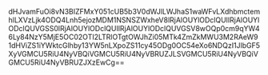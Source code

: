 dHJvamFuOi8vN3BIZFMxY051cUB5b3V0dWJlLWJhaS1waWFvLXdhbmctemhlLXVzLjk4ODQ4Lnh5ejozMDM1NSNSZWxheV8lRjAlOUYlODclQUIlRjAlOUYlODclQUVGSS0lRjAlOUYlODclQUIlRjAlOUYlODclQUVGSV8wOQp0cm9qYW46Ly84NzY5MjE5OC02OTI2LTRlOTgtOWJhZi05MTk4ZmZkMWU3M2RAeW91dHViZS1iYWktcGlhby13YW5nLXpoZS11cy45ODg0OC54eXo6NDQzI1JlbGF5XyVGMCU5RiU4NyVBQiVGMCU5RiU4NyVBRUZJLSVGMCU5RiU4NyVBQiVGMCU5RiU4NyVBRUZJXzEwCg==